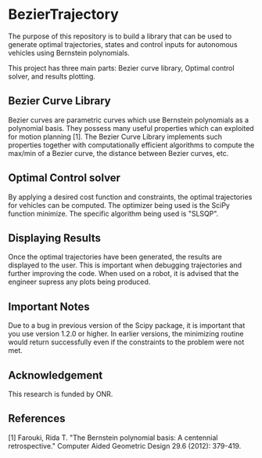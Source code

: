 # BezierTrajectory

The purpose of this repository is to build a library that can be used to generate optimal trajectories, states and control inputs for autonomous vehicles using Bernstein polynomials.

This project has three main parts: Bezier curve library, Optimal control solver, and results plotting.

## Bezier Curve Library

Bezier curves are parametric curves which use Bernstein polynomials as a polynomial basis. They possess many useful properties which can exploited for motion planning [1]. The Bezier Curve Library implements such properties together with computationally efficient algorithms to compute the max/min of a Bezier curve, the distance between Bezier curves, etc.

## Optimal Control solver

By applying a desired cost function and constraints, the optimal trajectories for vehicles can be computed. The optimizer being used is the SciPy function minimize. The specific algorithm being used is "SLSQP".

## Displaying Results

Once the optimal trajectories have been generated, the results are displayed to the user. This is important when debugging trajectories and further improving the code. When used on a robot, it is advised that the engineer supress any plots being produced.

## Important Notes

Due to a bug in previous version of the Scipy package, it is important that you use version 1.2.0 or higher. In earlier versions, the minimizing routine would return successfully even if the constraints to the problem were not met.

## Acknowledgement

This research is funded by ONR.

## References

[1] Farouki, Rida T. "The Bernstein polynomial basis: A centennial retrospective." Computer Aided Geometric Design 29.6 (2012): 379-419.
